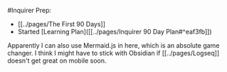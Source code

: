 #Inquirer Prep:
* [[../pages/The First 90 Days]]
* Started [Learning Plan]([[../pages/Inquirer 90 Day Plan#^eaf3fb]])


Apparently I can also use Mermaid.js in here, which is an absolute game changer. I think I might have to stick with Obsidian if [[../pages/Logseq]] doesn't get great on mobile soon.


